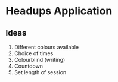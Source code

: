 # Headups Application

## Ideas
1) Different colours available
1) Choice of times
1) Colourblind (writing)
1) Countdown
1) Set length of session
